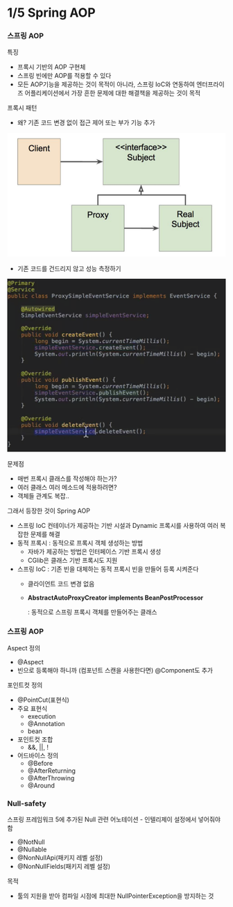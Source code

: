 # 1/5 Spring AOP

### 스프링 AOP

특징

- 프록시 기반의 AOP 구현체
- 스프링 빈에만 AOP를 적용할 수 있다
- 모든 AOP기능을 제공하는 것이 목적이 아니라, 스프링 IoC와 연동하여 엔터프라이즈 어플리케이션에서 가장 흔한 문제에 대한 해결책을 제공하는 것이 목적

프록시 패턴

- 왜? 기존 코드 변경 없이 접근 제어 또는 부가 기능 추가

![스크린샷 2022-01-05 오전 6.25.47.png](1.png)

- 기존 코드를 건드리지 않고 성능 측정하기

![스크린샷 2022-01-05 오전 6.35.02.png](2.png)

문제점

- 매번 프록시 클래스를 작성해야 하는가?
- 여러 클래스 여러 메소드에 적용하려면?
- 객체들 관계도 복잡..

그래서 등장한 것이 Spring AOP

- 스프링 IoC 컨테이너가 제공하는 기반 시설과 Dynamic 프록시를 사용하여 여러 복잡한 문제를 해결
- 동적 프록시 : 동적으로 프록시 객체 생성하는 방법
    - 자바가 제공하는 방법은 인터페이스 기반 프록시 생성
    - CGlib은 클래스 기반 프록시도 지원
- 스프링 IoC : 기존 빈을 대체하는 동적 프록시 빈을 만들어 등록 시켜준다
    - 클라이언트 코드 변경 없음
    - **AbstractAutoProxyCreator implements BeanPostProcessor**
        
        : 동적으로 스프링 프록시 객체를 만들어주는 클래스
        

### 스프링 AOP

Aspect 정의

- @Aspect
- 빈으로 등록해야 하니까 (컴포넌트 스캔을 사용한다면) @Component도 추가

포인트컷 정의

- @PointCut(표현식)
- 주요 표현식
    - execution
    - @Annotation
    - bean
- 포인트컷 조합
    - &&, ||, !
- 어드바이스 정의
    - @Before
    - @AfterReturning
    - @AfterThrowing
    - @Around

### Null-safety

스프링 프레임워크 5에 추가된 Null 관련 어노테이션 - 인텔리제이 설정에서 넣어줘야함

- @NotNull
- @Nullable
- @NonNullApi(패키지 레벨 설정)
- @NonNullFields(패키지 레벨 설정)

목적

- 툴의 지원을 받아 컴파일 시점에 최대한 NullPointerException을 방지하는 것